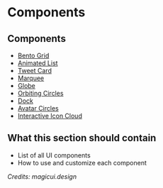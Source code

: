 # Components

## Components

- [Bento Grid](https://wireframes.design/docs/components/bento-grid)
- [Animated List](https://wireframes.design/docs/components/animated-list)
- [Tweet Card](https://wireframes.design/docs/components/tweet-card)
- [Marquee](https://wireframes.design/docs/components/marquee)
- [Globe](https://wireframes.design/docs/components/globe)
- [Orbiting Circles](https://wireframes.design/docs/components/orbiting-circles)
- [Dock](https://wireframes.design/docs/components/dock)
- [Avatar Circles](https://wireframes.design/docs/components/avatar-circles)
- [Interactive Icon Cloud](https://wireframes.design/docs/components/icon-cloud)

## What this section should contain

- List of all UI components
- How to use and customize each component

*Credits: magicui.design*
